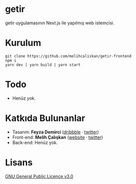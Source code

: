 # getir
getir uygulamasının Next.js ile yapılmış web istemcisi.

# Kurulum
```
git clone https://github.com/melihcaliskan/getir-frontend
npm i
yarn dev | yarn build | yarn start
```

# Todo
- Henüz yok.

# Katkıda Bulunanlar
- Tasarım: **Feyza Demirci** ([dribbble](https://dribbble.com/feyzademirci) · [twitter](https://twitter.com/corbieofthesoul))
- Front-end: **Melih Çalışkan** ([website](https://melihcaliskan.com) · [twitter](https://twitter.com/melih_caliskan))
- Back-end: Henüz yok.

# Lisans
[GNU General Public Licence v3.0](http://www.gnu.org/licenses/gpl-3.0.tr.html)